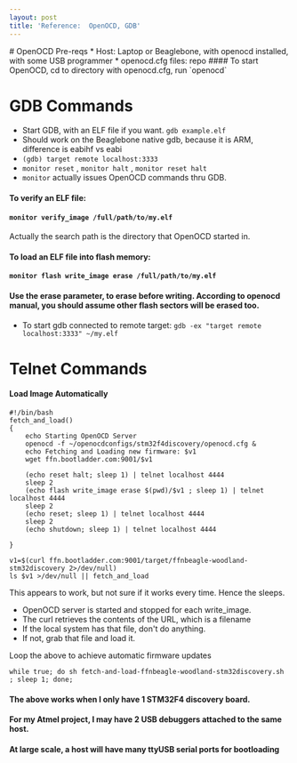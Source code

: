 ```yaml
---
layout: post
title: 'Reference:  OpenOCD, GDB'
---
```


<link rel="stylesheet" href="https://2ab9pu2w8o9xpg6w26xnz04d-wpengine.netdna-ssl.com/wp-content/cache/autoptimize/css/autoptimize_f0ba07fcfbfb99eca6dd6305271724f8.css"/>
# OpenOCD Pre-reqs
* Host:  Laptop or Beaglebone, with openocd installed, with some USB programmer
* openocd.cfg files: repo
#### To start OpenOCD, cd to directory with openocd.cfg, run `openocd`

# GDB Commands   
* Start GDB, with an ELF file if you want.  `gdb example.elf`
* Should work on the Beaglebone native gdb, because it is ARM, difference is eabihf vs eabi
* `(gdb) target remote localhost:3333`
* `monitor reset` , `monitor halt` , `monitor reset halt` 
* `monitor` actually issues OpenOCD commands thru GDB.
#### To verify an ELF file:  
#### `monitor verify_image /full/path/to/my.elf`  
Actually the search path is the directory that OpenOCD started in.
#### To load an ELF file into flash memory:  
#### `monitor flash write_image erase /full/path/to/my.elf`  
#### Use the erase parameter, to erase before writing.  According to openocd manual, you should assume other flash sectors will be erased too.
* To start gdb connected to remote target:  `gdb -ex "target remote localhost:3333" ~/my.elf`
  
# Telnet Commands
#### Load Image Automatically
```
#!/bin/bash
fetch_and_load()
{
    echo Starting OpenOCD Server
    openocd -f ~/openocdconfigs/stm32f4discovery/openocd.cfg &
    echo Fetching and Loading new firmware: $v1
    wget ffn.bootladder.com:9001/$v1

    (echo reset halt; sleep 1) | telnet localhost 4444
    sleep 2
    (echo flash write_image erase $(pwd)/$v1 ; sleep 1) | telnet localhost 4444
    sleep 2
    (echo reset; sleep 1) | telnet localhost 4444
    sleep 2
    (echo shutdown; sleep 1) | telnet localhost 4444

}

v1=$(curl ffn.bootladder.com:9001/target/ffnbeagle-woodland-stm32discovery 2>/dev/null)
ls $v1 >/dev/null || fetch_and_load
```
This appears to work, but not sure if it works every time.  Hence the sleeps.  
* OpenOCD server is started and stopped for each write_image.  
* The curl retrieves the contents of the URL, which is a filename
* If the local system has that file, don't do anything.
* If not, grab that file and load it.
  
Loop the above to achieve automatic firmware updates
```
while true; do sh fetch-and-load-ffnbeagle-woodland-stm32discovery.sh ; sleep 1; done;
```
  
#### The above works when I only have 1 STM32F4 discovery board.
#### For my Atmel project, I may have 2 USB debuggers attached to the same host.
#### At large scale, a host will have many ttyUSB serial ports for bootloading
